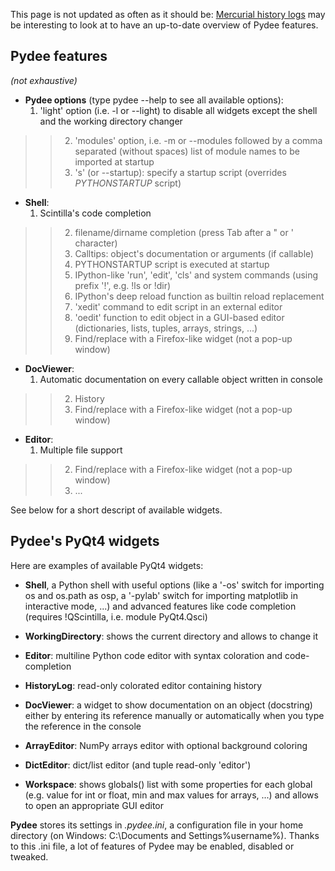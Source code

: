 This page is not updated as often as it should be: [Mercurial history logs](http://code.google.com/p/pydee/source/list) may be interesting to look at to have an up-to-date overview of Pydee features.

## Pydee features ##
_(not exhaustive)_
  * **Pydee options** (type pydee --help to see all available options):
    1. 'light' option (i.e. -l or --light) to disable all widgets except the shell and the working directory changer
> > 2. 'modules' option, i.e. -m or --modules followed by a comma separated (without spaces) list of module names to be imported at startup
> > 3. 's' (or --startup): specify a startup script (overrides _PYTHONSTARTUP_ script)
  * **Shell**:
    1. Scintilla's code completion
> > 2. filename/dirname completion (press Tab after a " or ' character)
> > 3. Calltips: object's documentation or arguments (if callable)
> > 4. PYTHONSTARTUP script is executed at startup
> > 5. IPython-like 'run', 'edit', 'cls' and system commands (using prefix '!', e.g. !ls or !dir)
> > 6. IPython's deep reload function as builtin reload replacement
> > 7. 'xedit' command to edit script in an external editor
> > 8. 'oedit' function to edit object in a GUI-based editor (dictionaries, lists, tuples, arrays, strings, ...)
> > 9. Find/replace with a Firefox-like widget (not a pop-up window)
  * **DocViewer**:
    1. Automatic documentation on every callable object written in console
> > 2. History
> > 3. Find/replace with a Firefox-like widget (not a pop-up window)
  * **Editor**:
    1. Multiple file support
> > 2. Find/replace with a Firefox-like widget (not a pop-up window)
> > 3. ...

See below for a short descript of available widgets.

## Pydee's PyQt4 widgets ##
Here are examples of available PyQt4 widgets:

  * **Shell**, a Python shell with useful options (like a '-os' switch for importing os and os.path as osp, a '-pylab' switch for importing matplotlib in interactive mode, ...) and advanced features like code completion (requires !QScintilla, i.e. module PyQt4.Qsci)

  * **WorkingDirectory**: shows the current directory and allows to change it

  * **Editor**: multiline Python code editor with syntax coloration and code-completion

  * **HistoryLog**: read-only colorated editor containing history

  * **DocViewer**: a widget to show documentation on an object (docstring) either by entering its reference manually or automatically when you type the reference in the console

  * **ArrayEditor**: NumPy arrays editor with optional background coloring

  * **DictEditor**: dict/list editor (and tuple read-only 'editor')

  * **Workspace**: shows globals() list with some properties for each global (e.g. value for int or float, min and max values for arrays, ...) and allows to open an appropriate GUI editor

**Pydee** stores its settings in _.pydee.ini_, a configuration file in your home directory (on Windows: C:\Documents and Settings\%username%). Thanks to this .ini file, a lot of features of Pydee may be enabled, disabled or tweaked.